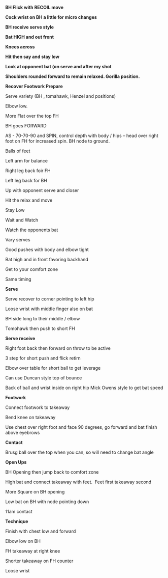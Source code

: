 **BH Flick with RECOIL move**

**Cock wrist on BH a little for micro changes**

**BH receive serve style**

**Bat HIGH and out front**

**Knees across**

**Hit then say and stay low**

**Look at opponent bat (on serve and after my shot**

**Shoulders rounded forward to remain relaxed. Gorilla position.**

**Recover Footwork Prepare**

Serve variety (BH , tomahawk, Henzel and positions)

Elbow low.

More Flat over the top FH

BH goes FORWARD

AS - 70-70-90 and SPIN, control depth with body / hips – head over right foot on FH for increased spin. BH node to ground.

Balls of feet

Left arm for balance

Right leg back foir FH

Left leg back for BH

Up with opponent serve and closer

Hit the relax and move

Stay Low

Wait and Watch

Watch the opponents bat

Vary serves

Good pushes with body and elbow tight

Bat high and in front favoring backhand

Get to your comfort zone

Same timing

**Serve**

Serve recover to corner pointing to left hip

Loose wrist with middle finger also on bat

BH side long to their middle / elbow

Tomohawk then push to short FH

**Serve receive**

Right foot back then forward on throw to be active

3 step for short push and flick retirn

Elbow over table for short ball to get leverage

Can use Duncan style top of bounce

Back of ball and wrist inside on right hip Mick Owens style to get bat speed

**Footwork**

Connect footwork to takeaway

Bend knee on takeaway

Use chest over right foot and face 90 degrees, go forward and bat finish above eyebrows

**Contact**

Brusg ball over the top when you can, so will need to change bat angle

**Open Ups**

BH Opening then jump back to comfort zone

High bat and connect takeaway with feet.  Feet first takeaway second

More Square on BH opening

Low bat on BH with node pointing down

11am contact

**Technique**

Finish with chest low and forward

Elbow low on BH

FH takeaway at right knee

Shorter takeaway on FH counter

Loose wrist